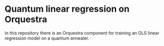 # Quantum linear regression on Orquestra
In this repository there is an Orquestra component for training an OLS linear regression model on a quantum annealer. 
